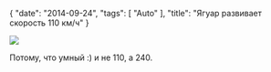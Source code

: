 {
   "date": "2014-09-24",
   "tags": [
      "Auto"
   ],
   "title": "Ягуар развивает скорость 110 км/ч"
}

![](../images/subarsik.jpg)

Потому, что умный :) и не 110, а 240.
